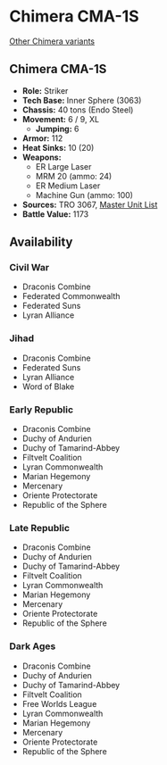 # Chimera CMA-1S

[Other Chimera variants](../chimera.md)

## Chimera CMA-1S
- **Role:** Striker
- **Tech Base:** Inner Sphere (3063)
- **Chassis:** 40 tons (Endo Steel)
- **Movement:** 6 / 9, XL
  - **Jumping:** 6
- **Armor:** 112
- **Heat Sinks:** 10 (20)
- **Weapons:**
  - ER Large Laser
  - MRM 20 (ammo: 24)
  - ER Medium Laser
  - Machine Gun (ammo: 100)
- **Sources:** TRO 3067, [Master Unit List](http://masterunitlist.info/Unit/Details/3950/chimera-cma-1s)
- **Battle Value:** 1173

## Availability

### Civil War
- Draconis Combine
- Federated Commonwealth
- Federated Suns
- Lyran Alliance

### Jihad
- Draconis Combine
- Federated Suns
- Lyran Alliance
- Word of Blake

### Early Republic
- Draconis Combine
- Duchy of Andurien
- Duchy of Tamarind-Abbey
- Filtvelt Coalition
- Lyran Commonwealth
- Marian Hegemony
- Mercenary
- Oriente Protectorate
- Republic of the Sphere

### Late Republic
- Draconis Combine
- Duchy of Andurien
- Duchy of Tamarind-Abbey
- Filtvelt Coalition
- Lyran Commonwealth
- Marian Hegemony
- Mercenary
- Oriente Protectorate
- Republic of the Sphere

### Dark Ages
- Draconis Combine
- Duchy of Andurien
- Duchy of Tamarind-Abbey
- Filtvelt Coalition
- Free Worlds League
- Lyran Commonwealth
- Marian Hegemony
- Mercenary
- Oriente Protectorate
- Republic of the Sphere

